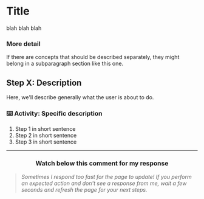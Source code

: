 # Title

blah blah blah

### More detail 

If there are concepts that should be described separately, they might belong in a subparagraph section like this one.

## Step X: Description

Here, we'll describe generally what the user is about to do.

### :keyboard: Activity: Specific description

1. Step 1 in short sentence
2. Step 2 in short sentence
3. Step 3 in short sentence

<hr>
<h3 align="center">Watch below this comment for my response</h3>

> _Sometimes I respond too fast for the page to update! If you perform an expected action and don't see a response from me, wait a few seconds and refresh the page for your next steps._
